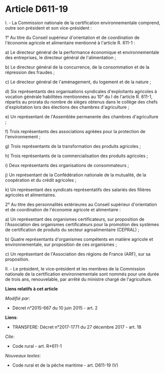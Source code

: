 # Article D611-19

I. - La Commission nationale de la certification environnementale comprend, outre son président et son vice-président : 

1° Au titre du Conseil supérieur d'orientation et de coordination de l'économie agricole et alimentaire mentionné à l'article
R. 611-1 : 

a) Le directeur général de la performance économique et environnementale des entreprises, le directeur général de
l'alimentation ; 

b) Le directeur général de la concurrence, de la consommation et de la répression des fraudes ; 

c) Le directeur général de l'aménagement, du logement et de la nature ; 

d) Six représentants des organisations syndicales d'exploitants agricoles à vocation générale habilitées mentionnées au 10°
du I de l'article R. 611-1, répartis au prorata du nombre de sièges obtenus dans le collège des chefs d'exploitation lors des
élections des chambres d'agriculture ; 

e) Un représentant de l'Assemblée permanente des chambres d'agriculture ; 

f) Trois représentants des associations agréées pour la protection de l'environnement ; 

g) Trois représentants de la transformation des produits agricoles ; 

h) Trois représentants de la commercialisation des produits agricoles ; 

i) Deux représentants des organisations de consommateurs ; 

j) Un représentant de la Confédération nationale de la mutualité, de la coopération et du crédit agricoles ; 

k) Un représentant des syndicats représentatifs des salariés des filières agricoles et alimentaires. 

2° Au titre des personnalités extérieures au Conseil supérieur d'orientation et de coordination de l'économie agricole et
alimentaire : 

a) Un représentant des organismes certificateurs, sur proposition de l'Association des organismes certificateurs pour la
promotion des systèmes de certification de produits du secteur agroalimentaire (CEPRAL) ; 

b) Quatre représentants d'organismes compétents en matière agricole et environnementale, sur proposition de ces organismes ; 

c) Un représentant de l'Association des régions de France (ARF), sur sa proposition. 

II. - Le président, le vice-président et les membres de la Commission nationale de la certification environnementale sont
nommés pour une durée de trois ans, renouvelable, par arrêté du ministre chargé de l'agriculture.

**Liens relatifs à cet article**

_Modifié par_:

  - Décret n°2015-667 du 10 juin 2015 - art. 2

**Liens**:

  - TRANSFERE: Décret n°2017-1771 du 27 décembre 2017 - art. 18

_Cite_:

  - Code rural - art. R*611-1

_Nouveaux textes_:

  - Code rural et de la pêche maritime - art. D611-19 (V)
